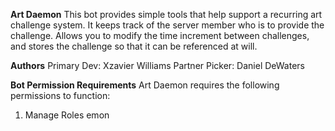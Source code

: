 __**Art Daemon**__
This bot provides simple tools that help support a recurring art challenge system. It keeps track of the server member
who is to provide the challenge. Allows you to modify the time increment between challenges, and stores the challenge so that
it can be referenced at will.

__**Authors**__
Primary Dev: Xzavier Williams
Partner Picker: Daniel DeWaters

__**Bot Permission Requirements**__
Art Daemon requires the following permissions to function:
1. Manage Roles
emon
